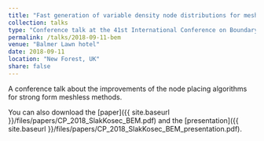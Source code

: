 ```yaml
---
title: "Fast generation of variable density node distributions for mesh-free methods"
collection: talks
type: "Conference talk at the 41st International Conference on Boundary Elements and other Mesh Reduction Methods"
permalink: /talks/2018-09-11-bem
venue: "Balmer Lawn hotel"
date: 2018-09-11
location: "New Forest, UK"
share: false
---
```


A conference talk about the improvements of the node placing algorithms
for strong form meshless methods. 

You can also download the [paper]({{ site.baseurl }}/files/papers/CP_2018_SlakKosec_BEM.pdf) and the
[presentation]({{ site.baseurl }}/files/papers/CP_2018_SlakKosec_BEM_presentation.pdf).
